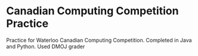 # Canadian Computing Competition Practice
Practice for Waterloo Canadian Computing Competition. Completed in Java and Python. Used DMOJ grader
